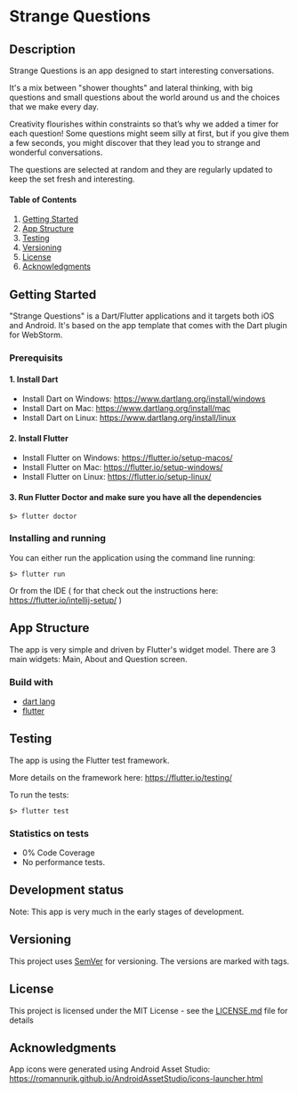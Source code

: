 # Strange Questions

## Description

Strange Questions is an app designed to start interesting conversations. 

It's a mix between "shower thoughts" and lateral thinking, with big questions and small questions about the world around us and the choices that we make every day. 

Creativity flourishes within constraints so that’s why we added a timer for each question! Some questions might seem silly at first, but if you give them a few seconds, you might discover that they lead you to strange and wonderful conversations. 

The questions are selected at random and they are regularly updated to keep the set fresh and interesting.

#### Table of Contents

1. [Getting Started](#getting-started)
2. [App Structure](#app-structure)
3. [Testing](#testing)
4. [Versioning](#versioning)
5. [License](#license)
6. [Acknowledgments](#acknowledgments)

## Getting Started

"Strange Questions" is a Dart/Flutter applications and it targets both iOS and Android. It's based on the app template that comes with the Dart plugin for WebStorm.

### Prerequisits

#### 1. Install Dart

* Install Dart on Windows: https://www.dartlang.org/install/windows
* Install Dart on Mac: https://www.dartlang.org/install/mac
* Install Dart on Linux: https://www.dartlang.org/install/linux

#### 2. Install Flutter

* Install Flutter on Windows: https://flutter.io/setup-macos/
* Install Flutter on Mac: https://flutter.io/setup-windows/
* Install Flutter on Linux: https://flutter.io/setup-linux/

#### 3. Run Flutter Doctor and make sure you have all the dependencies

```shell
$> flutter doctor
```

### Installing and running

You can either run the application using the command line running:

```shell
$> flutter run
```

Or from the IDE ( for that check out the instructions here: https://flutter.io/intellij-setup/ )

## App Structure

The app is very simple and driven by Flutter's widget model. 
There are 3 main widgets: Main, About and Question screen. 

### Build with

* [dart lang](https://www.dartlang.org/)
* [flutter](https://flutter.io/)

## Testing

The app is using the Flutter test framework.

More details on the framework here: https://flutter.io/testing/

To run the tests:
```shell
$> flutter test
```

### Statistics on tests 

* 0% Code Coverage
* No performance tests.

## Development status

Note: This app is very much in the early stages of development.

## Versioning

This project uses [SemVer](http://semver.org/) for versioning. The versions are marked with tags.

## License

This project is licensed under the MIT License - see the [LICENSE.md](LICENSE.md) file for details

## Acknowledgments

App icons were generated using Android Asset Studio: https://romannurik.github.io/AndroidAssetStudio/icons-launcher.html

